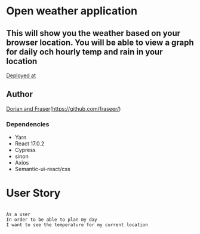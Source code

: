 # Open weather application
## This will show you the weather based on your browser location. You will be able to view a graph for daily och hourly temp and rain in your location

[Deployed at](https://frasianweatherapplication.netlify.app/)

## Author
[Dorian and Fraser](https://github.com/dorianbuck/)(https://github.com/fraseer/)

### Dependencies  
* Yarn
* React 17.0.2
* Cypress
* sinon
* Axios
* Semantic-ui-react/css

# User Story
```

As a user
In order to be able to plan my day
I want to see the temperature for my current location

```


